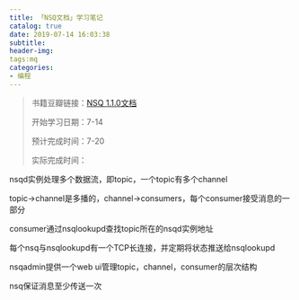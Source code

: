 ```yaml
---
title: 「NSQ文档」学习笔记
catalog: true
date: 2019-07-14 16:03:38
subtitle:
header-img:
tags:mq
categories:
- 编程
---
```

> 书籍豆瓣链接：[NSQ 1.1.0文档](https://nsq.io/overview/design.html)
> 
> 开始学习日期：7-14
> 
> 预计完成时间：7-20
>
> 实际完成时间：

nsqd实例处理多个数据流，即topic，一个topic有多个channel

topic->channel是多播的，channel->consumers，每个consumer接受消息的一部分

consumer通过nsqlookupd查找topic所在的nsqd实例地址

每个nsq与nsqlookupd有一个TCP长连接，并定期将状态推送给nsqlookupd

nsqadmin提供一个web ui管理topic，channel，consumer的层次结构

nsq保证消息至少传送一次